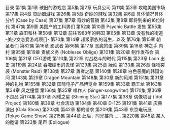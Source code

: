 目录
第1集 第1章 破旧的游戏店
第5集 第2章 玩具公司
第11集 第3章 攻略美国市场
第17集 第4章 赞助商游戏
第26集 第5章 奇妙的游戏
第32集 第6章 具体情况具体分析 (Case by Case)
第37集 第7章 奇妙的营销
第42集 第8章 即将到来的16位时代
第47集 第9章 美国产的工科男们
第52集 第10章 Psychic Battle 发售
第55集 第11章 森田和林
第58集 第12章 前往1988年的韩国
第65集 第13章 没有我的街道 -美少女恋爱游戏项目-
第70集 第14章 超级家族的诞生，以及
第76集 第15章 朝圣者们
第82集 第16章 影武者
第86集 第17章 恶魔的蛋
第89集 第18章 神之手 内村
第95集 第19章 贵族义务 (Noblesse Oblige)
第101集 第20章 制作发布会
第106集 第21章 CEO游戏
第110集 第22章 对战格斗的时代
第115集 第23章 Laon 出击
第119集 第24章 吞噬硬币的鬼怪
第129集 第25章 胎动
第133集 第26章 怪物突袭 (Monster Raid)
第138集 第27章 勇者之墓
第140集 第28章 白色恶魔的韩国访问
第143集 第29章 Dragon Mountain
第148集 第30章 新的风潮
第151集 第31章 神的礼物
第155集 第32章 国际电子产品博览会
第159集 第33章 霸王龙
第163集 第34章 风之憧憬
第166集 第35章 唱作人 (Singer-songwriter)
第170集 第36章 不良品
第174集 第37章 闪耀之星 (Shining Star)
第177集 第38章 偶像项目 (Idol Project)
第180集 第39章 社会活动
第184集 第40章 D-125
第191集 第41章 庆典演出 (Gala Show)
第203集 第42章 椿的请求
第209集 第43章 东京电玩展 (Tokyo Game Show)
第215集 第44章 此后，时光荏苒……
第220集 第45章 某人的邀请
第223集 尾声 (Epilogue)